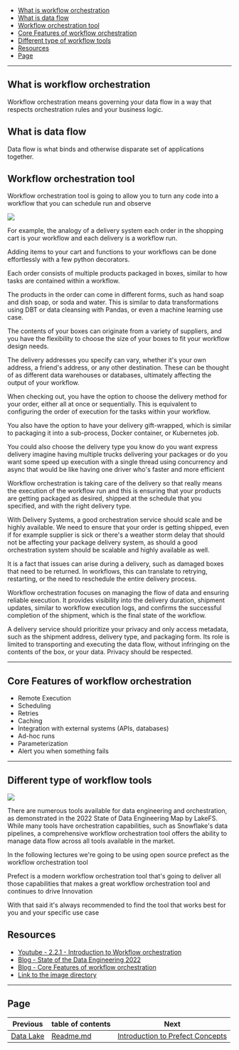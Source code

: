 - [What is workflow orchestration](#what-is-workflow-orchestration)
- [What is data flow](#what-is-data-flow)
- [Workflow orchestration tool](#workflow-orchestration-tool)
- [Core Features of workflow orchestration](#core-features-of-workflow-orchestration)
- [Different type of workflow tools](#different-type-of-workflow-tools)
- [Resources](#resources)
- [Page](#page)

---

## What is workflow orchestration

Workflow orchestration means governing your data flow in a way that respects orchestration rules and your business
logic.

## What is data flow

Data flow is what binds and otherwise disparate set of applications together.

## Workflow orchestration tool

Workflow orchestration tool is going to allow you to turn any code into a workflow that you can schedule run and observe

![](https://i.imgur.com/MST4i89.png)

For example, the analogy of a delivery system each order in the shopping cart is your workflow and each delivery is a
workflow run.

Adding items to your cart and functions to your workflows can be done effortlessly with a few python decorators.

Each order consists of multiple products packaged in boxes, similar to how tasks are contained within a workflow.

The products in the order can come in different forms, such as hand soap and dish soap, or soda and water. This is
similar to data transformations using DBT or data cleansing with Pandas, or even a machine learning use case.

The contents of your boxes can originate from a variety of suppliers, and you have the flexibility to choose the size of
your boxes to fit your workflow design needs.

The delivery addresses you specify can vary, whether it's your own address, a friend's address, or any other
destination. These can be thought of as different data warehouses or databases, ultimately affecting the output of your
workflow.

When checking out, you have the option to choose the delivery method for your order, either all at once or sequentially.
This is equivalent to configuring the order of execution for the tasks within your workflow.

You also have the option to have your delivery gift-wrapped, which is similar to packaging it into a sub-process, Docker
container, or Kubernetes job.

You could also choose the delivery type you know do you want express delivery imagine having multiple trucks delivering
your packages or do you want some speed up execution with a single thread using concurrency and async that would be like
having one driver who's faster and more efficient

Workflow orchestration is taking care of the delivery so that really means the execution of the workflow run and this is
ensuring that your products are getting packaged as desired, shipped at the schedule that you specified, and with the
right delivery type.

With Delivery Systems, a good orchestration service should scale and be highly available. We need to ensure that your
order is getting shipped, even if for example supplier is sick or there's a weather storm delay that should not be
affecting your package delivery system, as should a good orchestration system should be scalable and highly available as
well.

It is a fact that issues can arise during a delivery, such as damaged boxes that need to be returned. In workflows, this
can translate to retrying, restarting, or the need to reschedule the entire delivery process.

Workflow orchestration focuses on managing the flow of data and ensuring reliable execution. It provides visibility into
the delivery duration, shipment updates, similar to workflow execution logs, and confirms the successful completion of
the shipment, which is the final state of the workflow.

A delivery service should prioritize your privacy and only access metadata, such as the shipment address, delivery type,
and packaging form. Its role is limited to transporting and executing the data flow, without infringing on the contents
of the box, or your data. Privacy should be respected.

---

## Core Features of workflow orchestration

- Remote Execution
- Scheduling
- Retries
- Caching
- Integration with external systems (APIs, databases)
- Ad-hoc runs
- Parameterization
- Alert you when something fails

---

## Different type of workflow tools

![](https://i.imgur.com/vhiuX75.jpeg)

There are numerous tools available for data engineering and orchestration, as demonstrated in the 2022 State of Data
Engineering Map by LakeFS. While many tools have orchestration capabilities, such as Snowflake's data pipelines, a
comprehensive workflow orchestration tool offers the ability to manage data flow across all tools available in the
market.

In the following lectures we're going to be using open source prefect as the workflow orchestration tool

Prefect is a modern workflow orchestration tool that's going to deliver all those capabilities that makes a great
workflow orchestration tool and continues to drive Innovation

With that said it's always recommended to find the tool that works best for you and your specific use case

## Resources

- [Youtube - 2.2.1 - Introduction to Workflow orchestration](https://www.youtube.com/watch?v=8oLs6pzHp68)
- [Blog - State of the Data Engineering 2022](https://lakefs.io/blog/the-state-of-data-engineering-2022/)
- [Blog - Core Features of workflow orchestration](https://towardsdatascience.com/workflow-orchestration-vs-data-orchestration-are-those-different-a661c46d2e88)
- [Link to the image directory](files/week2/2_2_1_files)

---

## Page

| Previous                        | table of contents      | Next                                                                          |
|---------------------------------|------------------------|-------------------------------------------------------------------------------|
| [Data Lake](2_1_1_Data_Lake.md) | [Readme.md](README.md) | [Introduction to Prefect Concepts](2_2_2_Introduction_to_Prefect_Concepts.md) |